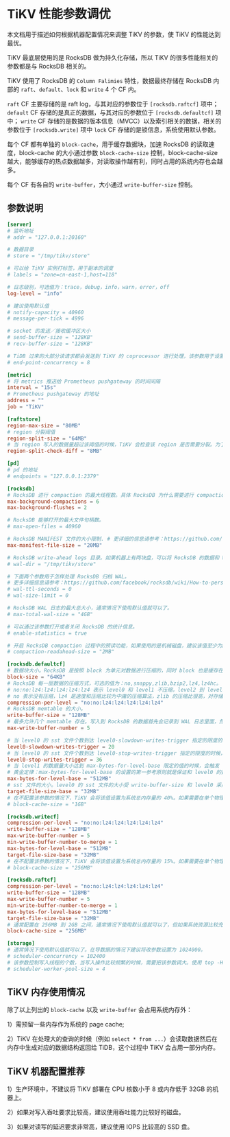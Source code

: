 # TiKV 性能参数调优

本文档用于描述如何根据机器配置情况来调整 TiKV 的参数，使 TiKV 的性能达到最优。

TiKV 最底层使用的是 RocksDB 做为持久化存储，所以 TiKV 的很多性能相关的参数都是与 RocksDB 相关的。

TiKV 使用了 RocksDB 的 `Column Falimies` 特性，数据最终存储在 RocksDB 内部的 `raft`、`default`、`lock` 和 `write` 4 个 CF 内。

`raft` CF 主要存储的是 raft log，与其对应的参数位于 `[rocksdb.raftcf]` 项中；
`default` CF 存储的是真正的数据，与其对应的参数位于 `[rocksdb.defaultcf]` 项中；
`write` CF 存储的是数据的版本信息（MVCC）以及索引相关的数据，相关的参数位于 `[rocksdb.write]` 项中
`lock` CF 存储的是锁信息，系统使用默认参数。

每个 CF 都有单独的 `block-cache`，用于缓存数据块，加速 RocksDB 的读取速度，block-cache 的大小通过参数 `block-cache-size` 控制，block-cache-size 越大，能够缓存的热点数据越多，对读取操作越有利，同时占用的系统内存也会越多。

每个 CF 有各自的 `write-buffer`，大小通过 `write-buffer-size` 控制。

## 参数说明

```toml
[server]
# 监听地址
# addr = "127.0.0.1:20160"

# 数据目录
# store = "/tmp/tikv/store"

# 可以给 TiKV 实例打标签，用于副本的调度
# labels = "zone=cn-east-1,host=118"

# 日志级别，可选值为：trace，debug，info，warn，error，off
log-level = "info"

# 建议使用默认值
# notify-capacity = 40960
# message-per-tick = 4996

# socket 的发送／接收缓冲区大小
# send-buffer-size = "128KB"
# recv-buffer-size = "128KB"

# TiDB 过来的大部分读请求都会发送到 TiKV 的 coprocessor 进行处理，该参数用于设置 coprocessor 线程的个数，如果业务是读请求比较多，增加 coprocessor 的线程数，但应比系统的 CPU 核数小。例如：TiKV 所在的机器有 32 core，在重读的场景下甚至可以将该参数设置为 30。在没有设置该参数的情况下，TiKV 会自动将该值设置为 CPU 总核数乘以 0.8。
# end-point-concurrency = 8

[metric]
# 将 metrics 推送给 Prometheus pushgateway 的时间间隔
interval = "15s"
# Prometheus pushgateway 的地址
address = ""
job = "TiKV"

[raftstore]
region-max-size = "80MB"
# region 分裂阈值
region-split-size = "64MB"
# 当 region 写入的数据量超过该阈值的时候，TiKV 会检查该 region 是否需要分裂。为了减少检查过程中扫描数据的成本，数据过程中可以将该值设置为32MB，正常运行状态下使用默认值即可。
region-split-check-diff = "8MB"

[pd]
# pd 的地址
# endpoints = "127.0.0.1:2379"

[rocksdb]
# RocksDB 进行 compaction 的最大线程数。具体 RocksDB 为什么需要进行 compaction，请参考 RocksDB 的相关资料。在写流量比较大的时候（例如导数据），建议开启更多的 compaction 线程，但应小于CPU的核数。例如在导数据的时候，32 核 CPU 的机器，可以把 max-background-compactions 和 max-background-flushes 设置成 28。
max-background-compactions = 6
max-background-flushes = 2

# RocksDB 能够打开的最大文件句柄数。
# max-open-files = 40960

# RocksDB MANIFEST 文件的大小限制. # 更详细的信息请参考：https://github.com/facebook/rocksdb/wiki/MANIFEST
max-manifest-file-size = "20MB"

# RocksDB write-ahead logs 目录。如果机器上有两块盘，可以将 RocksDB 的数据和 WAL 日志放在不同的盘上，提高 TiKV 的性能。
# wal-dir = "/tmp/tikv/store"

# 下面两个参数用于怎样处理 RocksDB 归档 WAL。
# 更多详细信息请参考：https://github.com/facebook/rocksdb/wiki/How-to-persist-in-memory-RocksDB-database
# wal-ttl-seconds = 0
# wal-size-limit = 0

# RocksDB WAL 日志的最大总大小，通常情况下使用默认值就可以了。
# max-total-wal-size = "4GB"

# 可以通过该参数打开或者关闭 RocksDB 的统计信息。
# enable-statistics = true

# 开启 RocksDB compaction 过程中的预读功能，如果使用的是机械磁盘，建议该值至少为2MB。
# compaction-readahead-size = "2MB"

[rocksdb.defaultcf]
# 数据块大小。RocksDB 是按照 block 为单元对数据进行压缩的，同时 block 也是缓存在 block-cache 中的最小单元（类似其他数据库的 page 概念）。
block-size = "64KB"
# RocksDB 每一层数据的压缩方式，可选的值为：no,snappy,zlib,bzip2,lz4,lz4hc。
# no:no:lz4:lz4:lz4:lz4:lz4 表示 level0 和 level1 不压缩，level2 到 level6 采用 lz4 压缩算法。
# no 表示没有压缩，lz4 是速度和压缩比较为中庸的压缩算法，zlib 的压缩比很高，对存储空间比较友好，但是压缩速度比较慢，压缩的时候需要占用较多的 CPU 资源。不同的机器需要根据 CPU 以及 IO 资源情况来配置怎样的压缩方式。例如：如果采用的压缩方式为"no:no:lz4:lz4:lz4:lz4:lz4"，在大量写入数据的情况下（导数据），发现系统的 IO 压力很大（使用 iostat 发现 %util 持续 100% 或者使用 top 命令发现 iowait 特别多），而 CPU 的资源还比较充裕，这个时候可以考虑将 level0 和 level1 开启压缩，用 CPU 资源换取 IO 资源。如果采用的压缩方式为"no:no:lz4:lz4:lz4:lz4:lz4"，在大量写入数据的情况下，发现系统的 IO 压力不大，但是 CPU 资源已经吃光了，top -H 发现有大量的 bg 开头的线程（RocksDB 的 compaction 线程）在运行，这个时候可以考虑用 IO 资源换取 CPU 资源，将压缩方式改成"no:no:no:lz4:lz4:lz4:lz4"。总之，目的是为了最大限度地利用系统的现有资源，使 TiKV 的性能在现有的资源情况下充分发挥。
compression-per-level = "no:no:lz4:lz4:lz4:lz4:lz4"
# RocksDB memtable 的大小。
write-buffer-size = "128MB"
# 最多允许几个 memtable 存在。写入到 RocksDB 的数据首先会记录到 WAL 日志里面，然后会插入到 memtable 里面，当 memtable 的大小到达了 write-buffer-size 限定的大小的时候，当前的 memtable 会变成只读的，然后生成一个新的 memtable 接收新的写入。只读的 memtable 会被 RocksDB 的 flush 线程（max-background-flushes 参数能够控制 flush 线程的最大个数） flush 到磁盘，成为 level0 的一个 sst 文件。当 flush 线程忙不过来，导致等待 flush 到磁盘的 memtable 的数量到达 max-write-buffer-number 限定的个数的时候，RocksDB 会将新的写入 stall 住，stall 是 RocksDB 的一种流控机制。在导数据的时候可以将 max-write-buffer-number 的值设置的更大一点，例如 10。
max-write-buffer-number = 5

# 当 level0 的 sst 文件个数到达 level0-slowdown-writes-trigger 指定的限度的时候，RocksDB 会尝试减慢写入的速度。因为 level0 的 sst 太多会导致 RocksDB 的读放大上升。level0-slowdown-writes-trigger 和 level0-stop-writes-trigger 是 RocksDB 进行流控的另一个表现。当 level0 的 sst 的文件个数到达 4（默认值），level0 的 sst 文件会和 level1 中有 overlap 的 sst 文件进行 compaction，缓解读放大的问题。
level0-slowdown-writes-trigger = 20
# 当 level0 的 sst 文件个数到达 level0-stop-writes-trigger 指定的限度的时候，RocksDB 会stall 住新的写入。
level0-stop-writes-trigger = 36
# 当 level1 的数据量大小达到 max-bytes-for-level-base 限定的值的时候，会触发 level1 的 sst 和 level2 种有 overlap 的 sst 进行 compaction。
# 黄金定律：max-bytes-for-level-base 的设置的第一参考原则就是保证和 level0 的数据量大致相等，这样能够减少不必要的 compaction。例如压缩方式为"no:no:lz4:lz4:lz4:lz4:lz4"，那么 max-bytes-for-level-base 的值应该是 write-buffer-size 的大小乘以 4，因为 level0 和 level1 都没有压缩，而且 level0 触发 compaction 的条件是 sst 的个数到达 4（默认值）。在 level0 和 level1 都采取了压缩的情况下，就需要分析下 RocksDB 的日志，看一个 memtable 的压缩成一个 sst 文件的大小大概是多少，例如 32MB，那么 max-bytes-for-level-base 的建议值就应该是 32MB * 4 = 128MB。
max-bytes-for-level-base = "512MB"
# sst 文件的大小。level0 的 sst 文件的大小受 write-buffer-size 和 level0 采用的压缩算法的影响，target-file-size-base 参数用于控制 level1-level6 单个 sst 文件的大小。
target-file-size-base = "32MB"
# 在不配置该参数的情况下，TiKV 会将该值设置为系统总内存量的 40%。如果需要在单个物理机上部署多个 TiKV 节点，需要显式配置该参数，否则 TiKV 容易出现 OOM 的问题。
# block-cache-size = "1GB"

[rocksdb.writecf]
compression-per-level = "no:no:lz4:lz4:lz4:lz4:lz4"
write-buffer-size = "128MB"
max-write-buffer-number = 5
min-write-buffer-number-to-merge = 1
max-bytes-for-level-base = "512MB"
target-file-size-base = "32MB"
# 在不配置该参数的情况下，TiKV 会将该值设置为系统总内存量的 15%。如果需要在单个物理机上部署多个 TiKV 节点，需要显式配置该参数。版本信息（MVCC）相关的数据以及索引相关的数据都记录在 write 这个 cf 里面，如果业务的场景下单表索引较多，可以将该参数设置的更大一点。
# block-cache-size = "256MB"

[rocksdb.raftcf]
compression-per-level = "no:no:lz4:lz4:lz4:lz4:lz4"
write-buffer-size = "128MB"
max-write-buffer-number = 5
min-write-buffer-number-to-merge = 1
max-bytes-for-level-base = "512MB"
target-file-size-base = "32MB"
# 通常配置在 256MB 到 2GB 之间，通常情况下使用默认值就可以了，但如果系统资源比较充足可以适当调大点。
block-cache-size = "256MB"

[storage]
# 通常情况下使用默认值就可以了。在导数据的情况下建议将改参数设置为 1024000。
# scheduler-concurrency = 102400
# 该参数控制写入线程的个数，当写入操作比较频繁的时候，需要把该参数调大。使用 top -H -p tikv-pid 发现名称为 sched-worker-pool 的线程都特别忙，这个时候就需要将 scheduler-worker-pool-size 参数调大，增加写线程的个数。
# scheduler-worker-pool-size = 4
```
## TiKV 内存使用情况

除了以上列出的 `block-cache` 以及 `write-buffer` 会占用系统内存外：

1）需预留一些内存作为系统的 page cache;

2）TiKV 在处理大的查询的时候（例如 `select * from ...`）会读取数据然后在内存中生成对应的数据结构返回给 TiDB，这个过程中 TiKV 会占用一部分内存。


## TiKV 机器配置推荐

1）生产环境中，不建议将 TiKV 部署在 CPU 核数小于 8 或内存低于 32GB 的机器上。

2）如果对写入吞吐要求比较高，建议使用吞吐能力比较好的磁盘。

3）如果对读写的延迟要求非常高，建议使用 IOPS 比较高的 SSD 盘。


